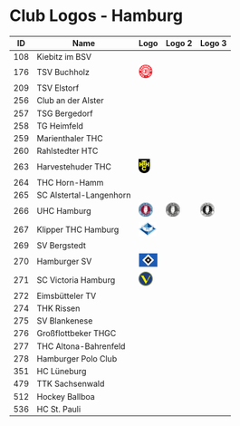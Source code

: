 # Club Logos - Hamburg

| ID | Name | Logo | Logo 2 | Logo 3 |
|:-:|---|---|---|---|
| 108 | Kiebitz im BSV | | | |
| 176 | TSV Buchholz | <img src="/svg/clubs/hhv/176_tsvb.svg" height="25px" /> | | |
| 209 | TSV Elstorf | | | |
| 256 | Club an der Alster | | | |
| 257 | TSG Bergedorf | | | |
| 258 | TG Heimfeld | | | |
| 259 | Marienthaler THC | | | |
| 260 | Rahlstedter HTC | | | |
| 263 | Harvestehuder THC | <img src="/svg/clubs/hhv/263_hthc.svg" height="25px" /> | | |
| 264 | THC Horn-Hamm | | | |
| 265 | SC Alstertal-Langenhorn | | | |
| 266 | UHC Hamburg | <img src="/svg/clubs/hhv/266_uhc.svg" height="25px" /> | <img src="/svg/clubs/hhv/266_uhc_grayscale.svg" height="25px" /> | <img src="/svg/clubs/hhv/266_uhc_black.svg" height="25px" /> |
| 267 | Klipper THC Hamburg | <img src="/svg/clubs/hhv/267_klipper.svg" height="25px" /> | | |
| 269 | SV Bergstedt | | | |
| 270 | Hamburger SV | <img src="/svg/clubs/hhv/270_hsv.svg" height="25px" /> | | |
| 271 | SC Victoria Hamburg | <img src="/svg/clubs/hhv/271_vh.svg" height="25px" /> | | |
| 272 | Eimsbütteler TV | | | |
| 274 | THK Rissen | | | |
| 275 | SV Blankenese | | | |
| 276 | Großflottbeker THGC | | | |
| 277 | THC Altona-Bahrenfeld | | | |
| 278 | Hamburger Polo Club | | | |
| 351 | HC Lüneburg | | | |
| 479 | TTK Sachsenwald | | | |
| 512 | Hockey Ballboa | | | |
| 536 | HC St. Pauli | | | |
